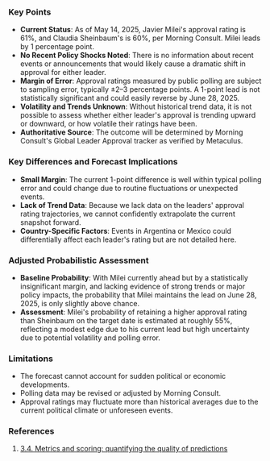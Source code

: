 ### Key Points

- **Current Status**: As of May 14, 2025, Javier Milei's approval rating is 61%, and Claudia Sheinbaum's is 60%, per Morning Consult. Milei leads by 1 percentage point.
- **No Recent Policy Shocks Noted**: There is no information about recent events or announcements that would likely cause a dramatic shift in approval for either leader.
- **Margin of Error**: Approval ratings measured by public polling are subject to sampling error, typically ±2–3 percentage points. A 1-point lead is not statistically significant and could easily reverse by June 28, 2025.
- **Volatility and Trends Unknown**: Without historical trend data, it is not possible to assess whether either leader's approval is trending upward or downward, or how volatile their ratings have been.
- **Authoritative Source**: The outcome will be determined by Morning Consult's Global Leader Approval tracker as verified by Metaculus.

### Key Differences and Forecast Implications

- **Small Margin**: The current 1-point difference is well within typical polling error and could change due to routine fluctuations or unexpected events.
- **Lack of Trend Data**: Because we lack data on the leaders' approval rating trajectories, we cannot confidently extrapolate the current snapshot forward.
- **Country-Specific Factors**: Events in Argentina or Mexico could differentially affect each leader's rating but are not detailed here.

### Adjusted Probabilistic Assessment

- **Baseline Probability**: With Milei currently ahead but by a statistically insignificant margin, and lacking evidence of strong trends or major policy impacts, the probability that Milei maintains the lead on June 28, 2025, is only slightly above chance.
- **Assessment**: Milei's probability of retaining a higher approval rating than Sheinbaum on the target date is estimated at roughly 55%, reflecting a modest edge due to his current lead but high uncertainty due to potential volatility and polling error.

### Limitations

- The forecast cannot account for sudden political or economic developments.
- Polling data may be revised or adjusted by Morning Consult.
- Approval ratings may fluctuate more than historical averages due to the current political climate or unforeseen events.

### References

1. [3.4. Metrics and scoring: quantifying the quality of predictions](https://scikit-learn.org/stable/modules/model_evaluation.html)
